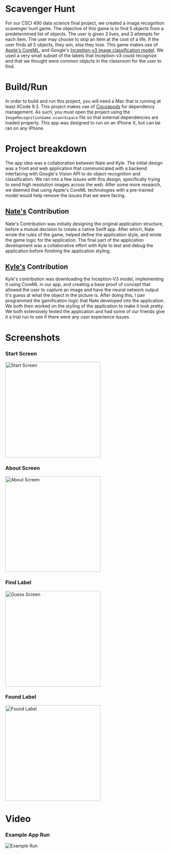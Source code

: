# Scavenger Hunt
For our CSCI 490 data science final project, we created a image recognition scavenger hunt game. The objective of this game is to find 5 objects from a predetermined list of objects. The user is given 3 lives, and 3 attempts for each item. The user may choose to skip an item at the cost of a life. If the user finds all 5 objects, they win, else they lose. This game makes use of [Apple's CoreML](https://developer.apple.com/documentation/coreml), and Google's [Inception-v3 image classification model](https://arxiv.org/abs/1512.00567). We used a very small subset of the labels that Inception-v3 could recognize and that we thought were common objects in the classroom for the user to find.

# Build/Run
In order to build and run this project, you will need a Mac that is running at least XCode 9.3. This project makes use of [Cocoapods](https://cocoapods.org/) for dependency management. As such, you must open the project using the `ImageRecognitionGame.xcworkspace` file so that external dependencies are loaded properly. This app was designed to run on an iPhone X, but can be ran on any iPhone.

# Project breakdown 
The app idea was a collaboration between Nate and Kyle. The initial design was a front and web application that communicated with a backend interfacing with Google's Vision API to do object recognition and classification. We ran into a few issues with this design, specifically trying to send high resolution images across the web. After some more research, we deemed that using Apple's CoreML technologies with a pre-trained model would help remove the issues that we were facing. 


## [Nate's](https://github.com/rupsis) Contribution
Nate's Contribution was initially designing the original application structure, before a mutual decision to create a native Swift app. After which, Nate wrote the rules of the game, helped define the application style, and wrote the game logic for the application. The final part of the application development was a collaborative effort with Kyle to test and debug the application before finishing the application styling.

## [Kyle's](https://github.com/kylepeeler) Contribution
Kyle's contribution was downloading the Inception-V3 model, implementing it using CoreML in our app, and creating a base proof of concept that allowed the user to capture an image and have the neural network output it's guess at what the object in the picture is. After doing this, I pair programmed the gamification logic that Nate developed into the application. We both then worked on the styling of the application to make it look pretty. We both extensively tested the application and had some of our friends give it a trial run to see if there were any user experience issues.

# Screenshots

### Start Screen
<img src="https://github.com/kylepeeler/ImageRecognitionGame/raw/master/Screenshots/IMG_0455.png" alt="Start Screen" width="300px"/>

### About Screen
<img src="https://github.com/kylepeeler/ImageRecognitionGame/raw/master/Screenshots/IMG_0456.png" alt="About Screen" width="300px"/>

### Find Label
<img src="https://github.com/kylepeeler/ImageRecognitionGame/raw/master/Screenshots/IMG_0457.png" alt="Guess Screen" width="300px"/>

### Found Label
<img src="https://github.com/kylepeeler/ImageRecognitionGame/raw/master/Screenshots/IMG_0458.png" alt="Found Label" width="300px">

# Video
### Example App Run
<img src="https://github.com/kylepeeler/ImageRecognitionGame/raw/master/Screenshots/ExampleRun.gif" alt="Example Run">






